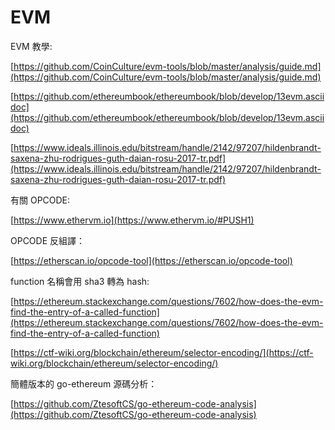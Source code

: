 # EVM

EVM 教學:

&#x20;[https://github.com/CoinCulture/evm-tools/blob/master/analysis/guide.md](https://github.com/CoinCulture/evm-tools/blob/master/analysis/guide.md)

[https://github.com/ethereumbook/ethereumbook/blob/develop/13evm.asciidoc](https://github.com/ethereumbook/ethereumbook/blob/develop/13evm.asciidoc)

[https://www.ideals.illinois.edu/bitstream/handle/2142/97207/hildenbrandt-saxena-zhu-rodrigues-guth-daian-rosu-2017-tr.pdf](https://www.ideals.illinois.edu/bitstream/handle/2142/97207/hildenbrandt-saxena-zhu-rodrigues-guth-daian-rosu-2017-tr.pdf)



有關 OPCODE:

&#x20;[https://www.ethervm.io](https://www.ethervm.io/#PUSH1)



OPCODE 反組譯：

[https://etherscan.io/opcode-tool](https://etherscan.io/opcode-tool)



function 名稱會用 sha3 轉為 hash:

&#x20;[https://ethereum.stackexchange.com/questions/7602/how-does-the-evm-find-the-entry-of-a-called-function](https://ethereum.stackexchange.com/questions/7602/how-does-the-evm-find-the-entry-of-a-called-function)

[https://ctf-wiki.org/blockchain/ethereum/selector-encoding/](https://ctf-wiki.org/blockchain/ethereum/selector-encoding/)



簡體版本的 go-ethereum 源碼分析：

[https://github.com/ZtesoftCS/go-ethereum-code-analysis](https://github.com/ZtesoftCS/go-ethereum-code-analysis)



